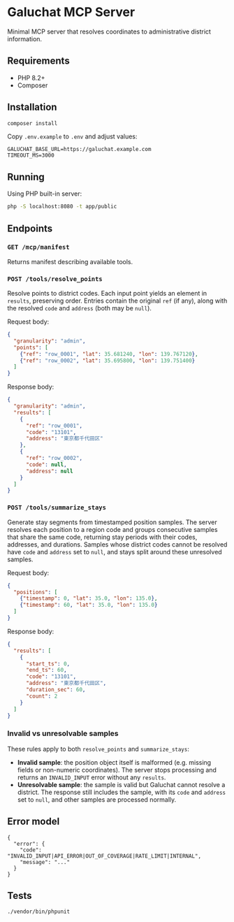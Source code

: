 # Galuchat MCP Server

Minimal MCP server that resolves coordinates to administrative district information.

## Requirements

- PHP 8.2+
- Composer

## Installation

```bash
composer install
```

Copy `.env.example` to `.env` and adjust values:

```
GALUCHAT_BASE_URL=https://galuchat.example.com
TIMEOUT_MS=3000
```

## Running

Using PHP built-in server:

```bash
php -S localhost:8080 -t app/public
```

## Endpoints

### `GET /mcp/manifest`
Returns manifest describing available tools.

### `POST /tools/resolve_points`
Resolve points to district codes. Each input point yields an element in
`results`, preserving order. Entries contain the original `ref` (if any), along
with the resolved `code` and `address` (both may be `null`).

Request body:
```json
{
  "granularity": "admin",
  "points": [
    {"ref": "row_0001", "lat": 35.681240, "lon": 139.767120},
    {"ref": "row_0002", "lat": 35.695800, "lon": 139.751400}
  ]
}
```

Response body:
```json
{
  "granularity": "admin",
  "results": [
    {
      "ref": "row_0001",
      "code": "13101",
      "address": "東京都千代田区"
    },
    {
      "ref": "row_0002",
      "code": null,
      "address": null
    }
  ]
}
```

### `POST /tools/summarize_stays`
Generate stay segments from timestamped position samples. The server resolves
each position to a region code and groups consecutive samples that share the
same code, returning stay periods with their codes, addresses, and durations.
Samples whose district codes cannot be resolved have `code` and `address`
set to `null`, and stays split around these unresolved samples.

Request body:
```json
{
  "positions": [
    {"timestamp": 0, "lat": 35.0, "lon": 135.0},
    {"timestamp": 60, "lat": 35.0, "lon": 135.0}
  ]
}
```

Response body:
```json
{
  "results": [
    {
      "start_ts": 0,
      "end_ts": 60,
      "code": "13101",
      "address": "東京都千代田区",
      "duration_sec": 60,
      "count": 2
    }
  ]
}
```

### Invalid vs unresolvable samples
These rules apply to both `resolve_points` and `summarize_stays`:
- **Invalid sample**: the position object itself is malformed (e.g. missing
  fields or non-numeric coordinates). The server stops processing and returns
  an `INVALID_INPUT` error without any `results`.
- **Unresolvable sample**: the sample is valid but Galuchat cannot resolve a
  district. The response still includes the sample, with its `code` and
  `address` set to `null`, and other samples are processed normally.

## Error model

```
{
  "error": {
    "code": "INVALID_INPUT|API_ERROR|OUT_OF_COVERAGE|RATE_LIMIT|INTERNAL",
    "message": "..."
  }
}
```

## Tests

```bash
./vendor/bin/phpunit
```
